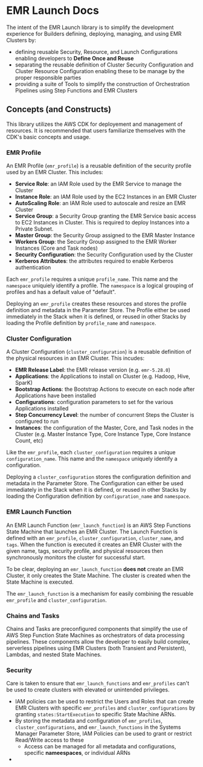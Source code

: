 # EMR Launch Docs
The intent of the EMR Launch library is to simplify the development experience for Builders defining, deploying, managing, and using EMR Clusters by:

- defining reusable Security, Resource, and Launch Configurations enabling developers to __Define Once and Reuse__ 
- separating the reusable definition of Cluster Security Configuration and Cluster Resource Configuration enabling these to be manage by the proper responsible parties
- providing a suite of Tools to simplify the construction of Orchestration Pipelines using Step Functions and EMR Clusters


## Concepts (and Constructs)
This library utilizes the AWS CDK for deployement and management of resources. It is recommended that users familiarize themselves with the CDK's basic concepts and usage.


### EMR Profile
An EMR Profile (`emr_profile`) is a reusable definition of the security profile used by an EMR Cluster. This includes:
- __Service Role__: an IAM Role used by the EMR Service to manage the Cluster
- __Instance Role__: an IAM Role used by the EC2 Instances in an EMR Cluster
- __AutoScaling Role__: an IAM Role used to autoscale and resize an EMR Cluster
- __Service Group__: a Security Group granting the EMR Service basic access to EC2 Instances in Cluster. This is required to deploy Instances into a Private Subnet.
- __Master Group__: the Security Group assigned to the EMR Master Instance
- __Workers Group__: the Security Group assigned to the EMR Worker Instances (Core and Task nodes)
- __Security Configuration__: the Security Configuration used by the Cluster 
- __Kerberos Attributes__: the attributes required to enable Kerberos authentication

Each `emr_profile` requires a unique `profile_name`. This name and the `namespace` uniquiely identify a profile. The `namespace` is a logical grouping of profiles and has a default value of "default". 

Deploying an `emr_profile` creates these resources and stores the profile definition and metadata in the Parameter Store. The Profile either be used immediately in the Stack when it is defined, or reused in other Stacks by loading the Profile definition by `profile_name` and `namespace`.

### Cluster Configuration
A Cluster Configuration (`cluster_configuration`) is a reusable definition of the physical resources in an EMR Cluster. This incudes:
- __EMR Release Label__: the EMR release version (e.g. `emr-5.28.0`)
- __Applications__: the Applications to install on Cluster (e.g. Hadoop, Hive, SparK)
- __Bootstrap Actions__: the Bootstrap Actions to execute on each node after Applications have been installed
- __Configurations__: configuration parameters to set for the various Applications installed
- __Step Concurrency Level__: the number of concurrent Steps the Cluster is configured to run
- __Instances__: the configuration of the Master, Core, and Task nodes in the Cluster (e.g. Master Instance Type, Core Instance Type, Core Instance Count, etc)

Like the `emr_profile`, each `cluster_configuration` requires a unique `configuration_name`. This name and the `namespace` uniquely identify a configuration.

Deploying a `cluster_configuration` stores the configuration definition and metadata in the Parameter Store. The Configuration can either be used immediately in the Stack when it is defined, or reused in other Stacks by loading the Configuration definition by `configuration_name` and `namespace`.

### EMR Launch Function
An EMR Launch Function (`emr_launch_function`) is an AWS Step Functions State Machine that launches an EMR Cluster. The Launch Function is defined with an `emr_profile`, `cluster_configuration`, `cluster_name`, and `tags`. When the function is executed it creates an EMR Cluster with the given name, tags, security profile, and physical resources then synchronously monitors the cluster for successful start.

To be clear, deploying an `emr_launch_function` __does not__ create an EMR Cluster, it only creates the State Machine. The cluster is created when the State Machine is executed.

The `emr_launch_function` is a mechanism for easily combining the resuable `emr_profile` and `cluster_configuration`.

### Chains and Tasks
Chains and Tasks are preconfigured components that simplify the use of AWS Step Function State Machines as orchestrators of data processing pipelines. These components allow the developer to easily build complex, serverless pipelines using EMR Clusters (both Transient and Persistent), Lambdas, and nested State Machines.

### Security
Care is taken to ensure that `emr_launch_functions` and `emr_profiles` can't be used to create clusters with elevated or unintended privileges. 

- IAM policies can be used to restrict the Users and Roles that can create EMR Clusters with specific `emr_profiles` and `cluster_configurations` by granting `states:StartExecution` to specific State Machine ARNs.
- By storing the metadata and configuration of `emr_profiles`, `cluster_configurations`, and `emr_launch_functions` in the Systems Manager Parameter Store, IAM Policies can be used to grant or restrict Read/Write access to these
    + Access can be managed for all metadata and configurations, specific __nameespaces__, or individual ARNs
- 